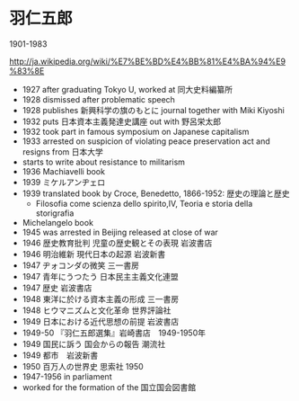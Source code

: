# 羽仁五郎
1901-1983


http://ja.wikipedia.org/wiki/%E7%BE%BD%E4%BB%81%E4%BA%94%E9%83%8E

* 1927 after graduating Tokyo U, worked at 同大史料編纂所 
* 1928 dismissed after problematic speech 
* 1928 publishes 新興科学の旗のもとに journal together with Miki Kiyoshi
* 1932 puts 日本資本主義発達史講座 out with 野呂栄太郎
* 1932 took part in famous symposium on Japanese capitalism
* 1933 arrested on suspicion of violating peace preservation act and resigns from 日本大学
* starts to write about resistance to militarism
* 1936 Machiavelli book
* 1939 ミケルアンヂェロ
* 1939 translated book by Croce, Benedetto, 1866-1952: 歴史の理論と歴史
    * Filosofia come scienza dello spirito,IV, Teoria e storia della storigrafia
* Michelangelo book
* 1945 was arrested in Beijing released at close of war
* 1946 歴史教育批判 児童の歴史観とその表現 岩波書店
* 1946 明治維新 現代日本の起源 岩波新書
* 1947 ヂォコンダの微笑 三一書房
* 1947 青年にうつたう 日本民主主義文化連盟
* 1947 歴史 岩波書店
* 1948 東洋に於ける資本主義の形成 三一書房
* 1948 ヒウマニズムと文化革命 世界評論社
* 1949 日本における近代思想の前提 岩波書店
* 1949-50 『羽仁五郎選集』岩崎書店　1949-1950年
* 1949 国民に訴う 国会からの報告 潮流社
* 1949 都市　岩波新書
* 1950 百万人の世界史 思索社 1950
* 1947-1956 in parliament
* worked for the formation of the 国立国会図書館


